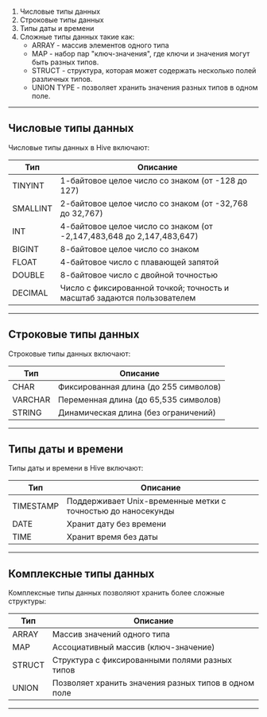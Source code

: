 
1. Числовые типы данных 
2. Строковые типы данных 
3. Типы даты и времени 
4. Сложные типы данных такие как: 
	* ARRAY - массив элементов одного типа 
	* MAP - набор пар "ключ-значения", где ключи и значения могут быть разных типов. 
	* STRUCT - структура, которая может содержать несколько полей различных типов.
	* UNION TYPE - позволяет хранить значения разных типов в одном поле.

---

## Числовые типы данных

Числовые типы данных в Hive включают:

|Тип|Описание|
|---|---|
|TINYINT|1-байтовое целое число со знаком (от -128 до 127)|
|SMALLINT|2-байтовое целое число со знаком (от -32,768 до 32,767)|
|INT|4-байтовое целое число со знаком (от -2,147,483,648 до 2,147,483,647)|
|BIGINT|8-байтовое целое число со знаком|
|FLOAT|4-байтовое число с плавающей запятой|
|DOUBLE|8-байтовое число с двойной точностью|
|DECIMAL|Число с фиксированной точкой; точность и масштаб задаются пользователем|

---
## Строковые типы данных

Строковые типы данных включают:

|Тип|Описание|
|---|---|
|CHAR|Фиксированная длина (до 255 символов)|
|VARCHAR|Переменная длина (до 65,535 символов)|
|STRING|Динамическая длина (без ограничений)|

---
## Типы даты и времени

Типы даты и времени в Hive включают:

|Тип|Описание|
|---|---|
|TIMESTAMP|Поддерживает Unix-временные метки с точностью до наносекунды|
|DATE|Хранит дату без времени|
|TIME|Хранит время без даты|

---
## Комплексные типы данных

Комплексные типы данных позволяют хранить более сложные структуры:

|Тип|Описание|
|---|---|
|ARRAY|Массив значений одного типа|
|MAP|Ассоциативный массив (ключ-значение)|
|STRUCT|Структура с фиксированными полями разных типов|
|UNION|Позволяет хранить значения разных типов в одном поле|

---

